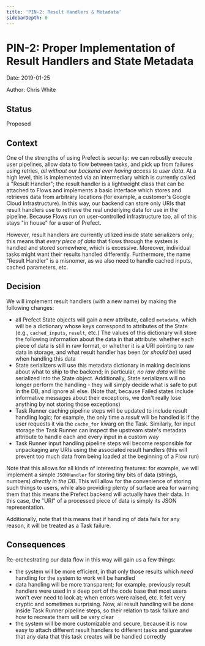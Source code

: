 ```yaml
---
title: 'PIN-2: Result Handlers & Metadata'
sidebarDepth: 0
---
```


# PIN-2: Proper Implementation of Result Handlers and State Metadata

Date: 2019-01-25

Author: Chris White

## Status

Proposed

## Context

One of the strengths of using Prefect is security: we can robustly execute user pipelines, allow data to flow between tasks, and pick up from failures using retries, _all without our backend ever having access to user data_.  At a high level, this is implemented via an intermediary which is currently called a "Result Handler"; the result handler is a lightweight class that can be attached to Flows and implements a basic interface which stores and retrieves data from arbitrary locations (for example, a customer's Google Cloud Infrastructure).  In this way, our backend can store only URIs that result handlers use to retrieve the real underlying data for use in the pipeline.  Because Flows run on user-controlled infrastructure too, all of this stays "in house" for a user of Prefect.

However, result handlers are currently utilized inside state serializers only; this means that _every piece of data_ that flows through the system is handled and stored somewhere, which is excessive.  Moreover, individual tasks might want their results handled differently.  Furthermore, the name "Result Handler" is a misnomer, as we also need to handle cached inputs, cached parameters, etc.

## Decision

We will implement result handlers (with a new name) by making the following changes:
- all Prefect State objects will gain a new attribute, called `metadata`, which will be a dictionary whose keys correspond to attributes of the State (e.g., `cached_inputs`, `result`, etc.) The values of this dictionary will store the following information about the data in that attribute: whether each piece of data is still in raw format, or whether it is a URI pointing to raw data in storage, and what result handler has been (or _should be_) used when handling this data
- State serializers will use this metadata dictionary in making decisions about what to ship to the backend; in particular, _no raw data_ will be serialized into the State object.  Additionally, State serializers will no longer perform the handling - they will simply decide what is safe to put in the DB, and ignore all else. (Note that, because Failed states include informative messages about their exceptions, we don't really lose anything by not storing those exceptions)
- Task Runner caching pipeline steps will be updated to include result handling logic; for example, the only time a _result_ will be handled is if the user requests it via the `cache_for` kwarg on the Task.  Similarly, for input storage the Task Runner can inspect the upstream state's metadata attribute to handle each and every input in a custom way
- Task Runner input handling pipeline steps will become responsible for unpackaging any URIs using the associated result handlers (this will prevent too much data from being loaded at the beginning of a Flow run)

Note that this allows for all kinds of interesting features: for example, we will implement a simple `JSONHandler` for storing tiny bits of data (strings, numbers) _directly in the DB_.  This will allow for the convenience of storing such things to users, while also providing plenty of surface area for warning them that this means the Prefect backend will actually have their data.  In this case, the "URI" of a processed piece of data is simply its JSON representation.

Additionally, note that this means that if handling of data fails for any reason, it will be treated as a Task failure.

## Consequences

Re-orchestrating our data flow in this way will gain us a few things: 
- the system will be more efficient, in that only those results which _need_ handling for the system to work will be handled
- data handling will be more transparent; for example, previously result handlers were used in a deep part of the code base that most users won't ever need to look at; when errors were raised, etc. it felt very cryptic and sometimes surprising.  Now, all result handling will be done inside Task Runner pipeline steps, so their relation to task failure and how to recreate them will be very clear
- the system will be more customizable and secure, because it is now easy to attach different result handlers to different tasks and guaratee that any data that this task creates will be handled correctly
